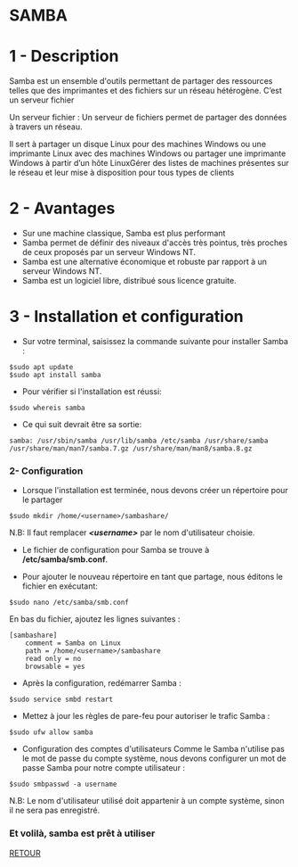 # SAMBA
# 1 - Description
Samba est un ensemble d'outils permettant de partager des ressources telles que des imprimantes et des fichiers sur un réseau hétérogène. C’est un serveur fichier

Un serveur fichier : Un serveur de fichiers permet de partager des données à travers un réseau.

Il sert à partager un disque Linux pour des machines Windows
ou une imprimante Linux avec des machines Windows
ou partager une imprimante Windows à partir d’un hôte LinuxGérer des listes de machines présentes sur le réseau et leur mise à disposition pour tous types de clients
# 2 - Avantages
- Sur une machine classique, Samba est plus performant 
- Samba permet de définir des niveaux d'accès très pointus, très proches de ceux proposés par un serveur Windows NT.
- Samba est une alternative économique et robuste par rapport à un serveur Windows NT.
- Samba est un logiciel libre, distribué sous licence gratuite.
# 3 - Installation et configuration

- Sur votre terminal, saisissez la commande suivante pour installer Samba :
```
$sudo apt update
$sudo apt install samba
```
- Pour vérifier si l'installation est réussi:
```
$sudo whereis samba
```
- Ce qui suit devrait être sa sortie:
```
samba: /usr/sbin/samba /usr/lib/samba /etc/samba /usr/share/samba /usr/share/man/man7/samba.7.gz /usr/share/man/man8/samba.8.gz
```

### 2- Configuration
- Lorsque l'installation est terminée, nous devons créer un répertoire pour le partager

```
$sudo mkdir /home/<username>/sambashare/
```
N.B: Il faut remplacer ***\<username\>*** par le nom d'utilisateur choisie.

- Le fichier de configuration pour Samba se trouve à **/etc/samba/smb.conf**.

- Pour ajouter le nouveau répertoire en tant que partage, nous éditons le fichier en exécutant:
```
$sudo nano /etc/samba/smb.conf
```

En bas du fichier, ajoutez les lignes suivantes :
```
[sambashare]
    comment = Samba on Linux
    path = /home/<username>/sambashare
    read only = no
    browsable = yes
```

- Après la configuration, redémarrer Samba :
```
$sudo service smbd restart
```
- Mettez à jour les règles de pare-feu pour autoriser le trafic Samba :
```
$sudo ufw allow samba
```

- Configuration des comptes d'utilisateurs 
Comme le  Samba n'utilise pas le mot de passe du compte système, nous devons configurer un mot de passe Samba pour notre compte utilisateur :
```
$sudo smbpasswd -a username
```
N.B: Le nom d'utilisateur utilisé doit appartenir à un compte système, sinon il ne sera pas enregistré.

### Et volilà, samba est prêt à utiliser

<a href='https://github.com/Onja74/SYS-1'>RETOUR</a>
